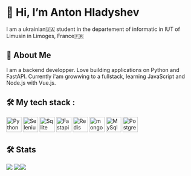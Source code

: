 # 👋 Hi, I’m Anton Hladyshev

I am a ukrainian🇺🇦 student  in the departement of informatic in IUT of Limusin in Limoges, France🇫🇷

## 🚀 About Me
I am a backend developper. Love building applications on Python and FastAPI. Currently i'am growwing to a fullstack, learning JavaScript and Node.js with Vue.js.

## **🛠 My tech stack :**
<p align="left">
  <img src="https://cdn.jsdelivr.net/npm/simple-icons@v5/icons/python.svg" alt="Python" width="40" height="40" margin="10px">
  <img src="https://cdn.jsdelivr.net/npm/simple-icons@v5/icons/selenium.svg" alt="Selenium" width="40" height="40" margin="10px">
  <img src="https://cdn.jsdelivr.net/npm/simple-icons@v5/icons/sqlite.svg" alt="Sqlite" width="40" height="40" margin="10px">
  <img src="https://cdn.jsdelivr.net/npm/simple-icons@v5/icons/fastapi.svg" alt="Fastapi" width="40" height="40" margin="10px">
  <img src="https://cdn.jsdelivr.net/npm/simple-icons@v5/icons/redis.svg" alt="Redis" width="40" height="40" margin="10px">
  <img src="https://cdn.jsdelivr.net/npm/simple-icons@v5/icons/mongodb.svg" alt="mongodb" width="40" height="40" margin="10px">
  <img src="https://cdn.jsdelivr.net/npm/simple-icons@v5/icons/mysql.svg" alt="MySql" width="40" height="40" margin="10px">
  <img src="https://cdn.jsdelivr.net/npm/simple-icons@v5/icons/postgresql.svg" alt="PostgresSql" width="40" height="40" margin="10px">
</p>

## 🛠 Stats 

![](http://github-profile-summary-cards.vercel.app/api/cards/repos-per-language?username=Anton-Hladyshev&theme=2077) ![](http://github-profile-summary-cards.vercel.app/api/cards/stats?username=Anton-Hladyshev&theme=2077)![](http://github-profile-summary-cards.vercel.app/api/cards/profile-details?username=Anton-Hladyshev&theme=2077)
